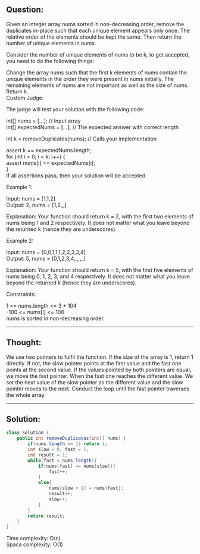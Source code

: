 ## Question:

Given an integer array nums sorted in non-decreasing order, remove the duplicates in-place such that each unique element appears only once. The relative order of the elements should be kept the same. Then return the number of unique elements in nums.

Consider the number of unique elements of nums to be k, to get accepted, you need to do the following things:

Change the array nums such that the first k elements of nums contain the unique elements in the order they were present in nums initially. The remaining elements of nums are not important as well as the size of nums.
Return k.  
Custom Judge:

The judge will test your solution with the following code:

int[] nums = [...]; // Input array  
int[] expectedNums = [...]; // The expected answer with correct length

int k = removeDuplicates(nums); // Calls your implementation

assert k == expectedNums.length;  
for (int i = 0; i < k; i++) {  
    assert nums[i] == expectedNums[i];  
}  
If all assertions pass, then your solution will be accepted.  
 
Example 1:

Input: nums = [1,1,2]  
Output: 2, nums = [1,2,_]  

Explanation: Your function should return k = 2, with the first two elements of nums being 1 and 2 respectively.
It does not matter what you leave beyond the returned k (hence they are underscores).

Example 2:

Input: nums = [0,0,1,1,1,2,2,3,3,4]  
Output: 5, nums = [0,1,2,3,4,_,_,_,_,_]  

Explanation: Your function should return k = 5, with the first five elements of nums being 0, 1, 2, 3, and 4 respectively.
It does not matter what you leave beyond the returned k (hence they are underscores).
 
Constraints:

1 <= nums.length <= 3 * 104  
-100 <= nums[i] <= 100  
nums is sorted in non-decreasing order.  

---
## Thought: 
We use two pointers to fulfil the function. If the size of the array is 1, return 1 directly. If not, the slow pointer points at the 
first value and the fast one points at the second value. If the values pointed by both pointers are equal, we move the fast pointer. When
the fast one reaches the different value. We set the next value of the slow pointer as the different value and the slow pointer moves to 
the next. Conduct the loop until the fast pointer traverses the whole array.

---
## Solution:
```Java
class Solution {
    public int removeDuplicates(int[] nums) {
        if(nums.length == 1) return 1;
        int slow = 0, fast = 1;
        int result = 1;
        while(fast < nums.length){
            if(nums[fast] == nums[slow]){
                fast++;
            }
            else{
                nums[slow + 1] = nums[fast];
                result++;
                slow++;
            }
        }
        return result;
    }
}
```
Time complexity: O(n)  
Spaca complexity: O(1)
